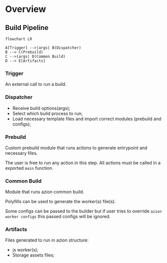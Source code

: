 # Overview

## Build Pipeline
```mermaid
flowchart LR

A[Trigger] -->|args| B(Dispatcher)
B --> C(Prebuild)
C -->|args| D(Common Build)
D --> E[Artifacts]
```

### Trigger
An external call to run a build.

### Dispatcher
* Receive build options(args);
* Select which build process to run;
* Load necessary template files and import correct modules (prebuild and configs);

### Prebuild
Custom prebuild module that runs actions to generate entrypoint and necessary files.

The user is free to run any action in this step. All actions must be called in a exported `main` function.

### Common Build
Module that runs azion common build.

Polyfills can be used to generate the worker(s) file(s).

Some configs can be passed to the builder but if user tries to override `azion worker configs` this passed configs will be ignored.

### Artifacts
Files generated to run in azion structure:
* js worker(s);
* Storage assets files;

